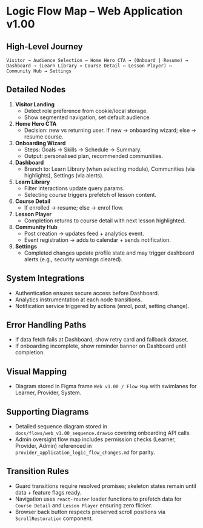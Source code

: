 # Logic Flow Map – Web Application v1.00

## High-Level Journey
```
Visitor → Audience Selection → Home Hero CTA → (Onboard | Resume) → Dashboard → (Learn Library ↔ Course Detail ↔ Lesson Player) ↔ Community Hub → Settings
```

## Detailed Nodes
1. **Visitor Landing**
   - Detect role preference from cookie/local storage.
   - Show segmented navigation, set default audience.
2. **Home Hero CTA**
   - Decision: new vs returning user. If new → onboarding wizard; else → resume course.
3. **Onboarding Wizard**
   - Steps: Goals → Skills → Schedule → Summary.
   - Output: personalised plan, recommended communities.
4. **Dashboard**
   - Branch to: Learn Library (when selecting module), Communities (via highlights), Settings (via alerts).
5. **Learn Library**
   - Filter interactions update query params.
   - Selecting course triggers prefetch of lesson content.
6. **Course Detail**
   - If enrolled → resume; else -> enrol flow.
7. **Lesson Player**
   - Completion returns to course detail with next lesson highlighted.
8. **Community Hub**
   - Post creation -> updates feed + analytics event.
   - Event registration -> adds to calendar + sends notification.
9. **Settings**
   - Completed changes update profile state and may trigger dashboard alerts (e.g., security warnings cleared).

## System Integrations
- Authentication ensures secure access before Dashboard.
- Analytics instrumentation at each node transitions.
- Notification service triggered by actions (enrol, post, setting change).

## Error Handling Paths
- If data fetch fails at Dashboard, show retry card and fallback dataset.
- If onboarding incomplete, show reminder banner on Dashboard until completion.

## Visual Mapping
- Diagram stored in Figma frame `Web v1.00 / Flow Map` with swimlanes for Learner, Provider, System.

## Supporting Diagrams
- Detailed sequence diagram stored in `docs/flows/web_v1.00_sequence.drawio` covering onboarding API calls.
- Admin oversight flow map includes permission checks (Learner, Provider, Admin) referenced in `provider_application_logic_flow_changes.md` for parity.

## Transition Rules
- Guard transitions require resolved promises; skeleton states remain until data + feature flags ready.
- Navigation uses `react-router` loader functions to prefetch data for `Course Detail` and `Lesson Player` ensuring zero flicker.
- Browser back button respects preserved scroll positions via `ScrollRestoration` component.
